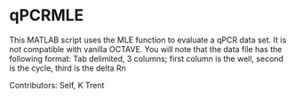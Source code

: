 # qPCRMLE
This MATLAB script uses the MLE function to evaluate a qPCR data set. It is not compatible with vanilla OCTAVE.
You will note that the data file has the following format: Tab delimited, 3 columns; first column is the well, second is the cycle, third is the delta Rn

Contributors: Self, K Trent
